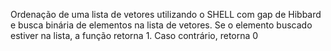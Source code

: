 Ordenação de uma lista de vetores utilizando o SHELL com gap de Hibbard e busca binária de elementos na lista de vetores. Se o elemento buscado estiver na lista, a função retorna 1. Caso contrário, retorna 0

